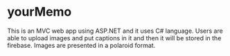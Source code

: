 # yourMemo
This is an MVC web app using ASP.NET and it uses C# language. Users are able to upload images and put captions in it and then it will be stored in the firebase. Images are presented in a polaroid format.
